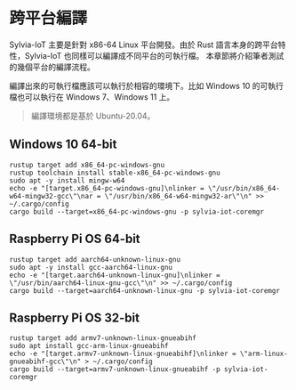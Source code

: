 # 跨平台編譯

Sylvia-IoT 主要是針對 x86-64 Linux 平台開發。由於 Rust 語言本身的跨平台特性，Sylvia-IoT 也同樣可以編譯成不同平台的可執行檔。
本章節將介紹筆者測試的幾個平台的編譯流程。

編譯出來的可執行檔應該可以執行於相容的環境下。比如 Windows 10 的可執行檔也可以執行在 Windows 7、Windows 11 上。

> 編譯環境都是基於 Ubuntu-20.04。

## Windows 10 64-bit

```shell
rustup target add x86_64-pc-windows-gnu
rustup toolchain install stable-x86_64-pc-windows-gnu
sudo apt -y install mingw-w64
echo -e "[target.x86_64-pc-windows-gnu]\nlinker = \"/usr/bin/x86_64-w64-mingw32-gcc\"\nar = \"/usr/bin/x86_64-w64-mingw32-ar\"\n" >> ~/.cargo/config
cargo build --target=x86_64-pc-windows-gnu -p sylvia-iot-coremgr
```

## Raspberry Pi OS 64-bit

```shell
rustup target add aarch64-unknown-linux-gnu
sudo apt -y install gcc-aarch64-linux-gnu
echo -e "[target.aarch64-unknown-linux-gnu]\nlinker = \"/usr/bin/aarch64-linux-gnu-gcc\"\n" >> ~/.cargo/config
cargo build --target=aarch64-unknown-linux-gnu -p sylvia-iot-coremgr
```

## Raspberry Pi OS 32-bit

```shell
rustup target add armv7-unknown-linux-gnueabihf
sudo apt install gcc-arm-linux-gnueabihf
echo -e "[target.armv7-unknown-linux-gnueabihf]\nlinker = \"arm-linux-gnueabihf-gcc\"\n" > ~/.cargo/config
cargo build --target=armv7-unknown-linux-gnueabihf -p sylvia-iot-coremgr
```
